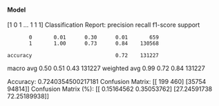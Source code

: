 #### Model
[1 0 1 ... 1 1 1]
Classification Report:
              precision    recall  f1-score   support

           0       0.01      0.30      0.01       659
           1       1.00      0.73      0.84    130568

    accuracy                           0.72    131227
   macro avg       0.50      0.51      0.43    131227
weighted avg       0.99      0.72      0.84    131227

Accuracy: 0.7240354500217181
Confusion Matrix:
[[  199   460]
 [35754 94814]]
Confusion Matrix (%):
[[ 0.15164562  0.35053762]
 [27.24591738 72.25189938]]
